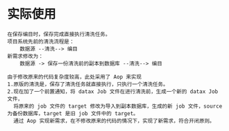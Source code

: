 # 实际使用
    在保存编目时，保存完成直接执行清洗任务。
    项目系统先前的清洗流程是：
        数据源 --清洗--> 编目
    新需求修改为：
        数据源 -> 保存一份清洗前的副本到数据库 --清洗--> 编目
    
    由于修改原来的代码复杂度较高，此处采用了 Aop 来实现
    1.原版的清洗是，保存了清洗任务就直接执行，只执行一个清洗任务。
    2.现在加了一个前置通知，将 datax Job 文件在进行清洗前，生成一个新的 datax Job 文件，
      将原来的 job 文件的 target 修改为导入到副本数据库，生成的新 job 文件，source 为备份数据库，target 是旧 job 文件中的 target。
      通过 Aop 实现新需求，在不修改原来的代码的情况下，实现了新需求，符合开闭原则。